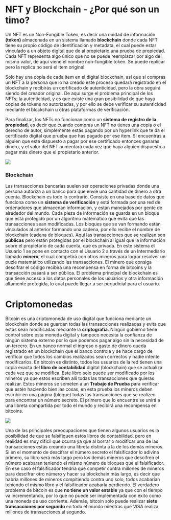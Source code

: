 # NFT y Blockchain - ¿Por qué son un timo?

Un NFT es un Non-Fungible Token, es decir una unidad de información **(token)** almacenada en un sistema llamado **blockchain** donde cada NFT tiene su propio código de identificación y metadata, el cual puede estar vinculado a un objeto digital que de al propietario una prueba de propiedad. Cada NFT representa algo único que no se puede reemplazar por algo del mismo valor, de aquí viene el nombre non-fungible token. Se puede replicar pero la replica no será el item original.

Solo hay una copia de cada item en el digital blockchain, así que si compras un NFT a la persona que lo ha creado este proceso quedará registrado en el blockchain y recibirás un certificado de autenticidad, pero la obra seguirá siendo del creador original.  De aquí surge el problema principal de los NFTs; la autenticidad, y es que existe una gran posibilidad de que haya copias de tokens no autorizadas, y por ello se debe verificar su autenticidad mediante el blockchain u otras plataformas de verificación. 

Para finalizar, los NFTs no funcionan como un **sistema de registro de la propiedad**, es decir que cuando compras un NFT no tienes una copia o el derecho de autor, simplemente estás pagando por un hyperlink que te da el certificado digital que prueba que has pagado por ese item. Si encuentras a alguien que esté dispuesto a pagar por ese certificado entonces ganarás dinero, y el valor del NFT aumentará cada vez que haya alguien dispuesto a pagar más dinero que el propietario anterior. 

![](https://cdn.computerhoy.com/sites/navi.axelspringer.es/public/media/image/2022/02/bored-ape-2605171.jpg?tf=3840x)

### Blockchain

Las transacciones bancarias suelen ser operaciones privadas donde una persona autoriza a un banco para que envíe una cantidad de dinero a otra cuenta. 
Blockchain es todo lo contrario. Consiste en una base de datos que funciona como un **sistema de verificación** y está formada por una red de ordenadores que almacenan información, y están manejados por gente de alrededor del mundo. Cada pieza de información se guarda en un bloque que está protegido por un algoritmo matemático que evita que las transacciones sean modificadas. Los bloques que se van formando están vinculados al anterior formando una cadena, por ello recibe el nombre de blockchain (cadena de bloques).
Aquí las transacciones que se realizan son **públicas** pero están protegidas por el blockchain al igual que la información sobre el propietario de cada cuenta, que es privada.
En este sistema el Usuario 1 se pone en contacto con el Usuario 2 a través de un Intermediario llamado **minero**, el cual competirá con otros mineros para lograr resolver un puzle matemático utilizando las transacciones. El minero que consiga descifrar el código recibirá una recompensa en forma de bitcoins y la transacción pasará a ser pública.
El problema principal de blockchain es que tiene acceso a los datos personales de los usuarios y otra información altamente protegida, lo cual puede llegar a ser perjudicial para el usuario.

# Criptomonedas

Bitcoin es una criptomoneda de uso digital que funciona mediante un blockchain donde se guardan todas las transacciones realizadas y evita que estas sean modificadas mediante la **criptografía**. Ningún gobierno tiene control sobre esta moneda digital y tampoco necesita la confianza de ningún sistema externo por lo que podemos pagar algo sin la necesidad de un tercero.
En un banco normal el ingreso o gasto de dinero queda registrado en un blockchain que el banco controla y se hace cargo de verificar que todos los cambios realizados sean correctos y nadie intente modificarlos. En bitcoin es distinto, todos los usuarios de la red tienen una copia exacta del **libro de contabilidad** digital (blockchain) que se actualiza cada vez que se modifica. Este libro solo puede ser modificado por los mineros ya que estos escriben allí todas las transacciones que quieras realizar. Estos mineros se someten a un **Trabajo de Prueba** para verificar que estén haciendo bien las cosas, en esta prueba los mineros deben escribir en una página (bloque) todas las transacciones que se realizen para encontrar un número secreto. El primero que lo encuentre se unirá a una libreta compartida por todo el mundo y recibirá una recompensa en bitcoins.

![](https://s.yimg.com/ny/api/res/1.2/ffClAfBN5zMJrkZJTQq_0w--/YXBwaWQ9aGlnaGxhbmRlcjt3PTY0MDtoPTQyNw--/https://media.zenfs.com/es/benzinga_espana_844/dbfbf1bb78f98e4cb48e052c6d2cdfba)

Una de las principales preocupaciones que tienen algunos usuarios es la posibilidad de que se falsifiquen estos libros de contabilidad, pero en realidad es muy difícil que ocurra ya que al borrar o modificar una de las transacciones estás creando una libreta distinta a la de los demás mineros. Si en el momento de descifrar el número secreto el falsificador lo adivina primero, su libro será más largo pero los demás mineros que descifren el número acabaran teniendo el mismo número de bloques que el falsificador. En ese caso el falsificador tendría que competir contra millones de mineros para descifrar otro número y hacer su blockchain más largo, es decir que habría millones de mineros compitiendo contra uno solo, todos acabarían teniendo el mismo libro y el falsificador acabaría perdiendo.
El verdadero problema de bitcoin es que **no tiene un valor estable** ya que con el tiempo va incrementando, por lo que no puede ser implementada con éxito como una moneda de uso corriente. Además, bitcoin solo puede realizar **siete transacciones por segundo** en todo el mundo mientras que VISA realiza millones de transacciones al segundo.
